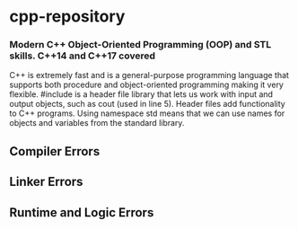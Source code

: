 # cpp-repository
 ### Modern C++ Object-Oriented Programming (OOP) and STL skills. C++14 and C++17 covered

C++ is extremely fast and is a general-purpose programming language that supports both procedure and object-oriented programming making it very flexible.
#include <iostream> is a header file library that lets us work with input and output objects, such as cout (used in line 5). 
Header files add functionality to C++ programs. Using namespace std means that we can use names for objects and variables from the standard library.

## Compiler Errors

## Linker Errors

## Runtime and Logic Errors
